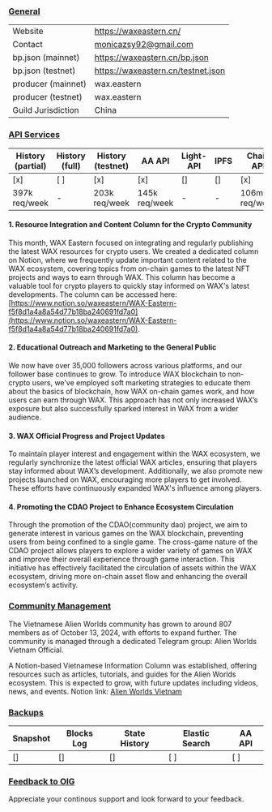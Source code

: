 ### <ins>General</ins>

|  |  |
| --- | --- |
| Website | https://waxeastern.cn/|
| Contact | monicazsy92@gmail.com |
| bp.json (mainnet) | https://waxeastern.cn/bp.json |
| bp.json (testnet) | https://waxeastern.cn/testnet.json|
| producer (mainnet) | wax.eastern |
| producer (testnet) | wax.eastern |
| Guild Jurisdiction | China |

### <ins>API Services</ins>

| History (partial) | History (full) | History (testnet) | AA API | Light-API  | IPFS |Chain API |
|--------|--------|--------|--------|--------|--------|--------|
| [x] | [ ] | [x] | [x] | [] | [] |  [x] |
| 397k req/week | - | 203k req/week|145k req/week |- | - | 106m req/week |

#### 1. Resource Integration and Content Column for the Crypto Community
This month, WAX Eastern focused on integrating and regularly publishing the latest WAX resources for crypto users. We created a dedicated column on Notion, where we frequently update important content related to the WAX ecosystem, covering topics from on-chain games to the latest NFT projects and ways to earn through WAX. This column has become a valuable tool for crypto players to quickly stay informed on WAX's latest developments. The column can be accessed here: [https://www.notion.so/waxeastern/WAX-Eastern-f5f8d1a4a8a54d77b18ba240691fd7a0](https://www.notion.so/waxeastern/WAX-Eastern-f5f8d1a4a8a54d77b18ba240691fd7a0).

#### 2. Educational Outreach and Marketing to the General Public
We now have over 35,000 followers across various platforms, and our follower base continues to grow. To introduce WAX blockchain to non-crypto users, we’ve employed soft marketing strategies to educate them about the basics of blockchain, how WAX on-chain games work, and how users can earn through WAX. This approach has not only increased WAX’s exposure but also successfully sparked interest in WAX from a wider audience.

#### 3. WAX Official Progress and Project Updates
To maintain player interest and engagement within the WAX ecosystem, we regularly synchronize the latest official WAX articles, ensuring that players stay informed about WAX’s development. Additionally, we also promote new projects launched on WAX, encouraging more players to get involved. These efforts have continuously expanded WAX's influence among players.

#### 4. Promoting the CDAO Project to Enhance Ecosystem Circulation
Through the promotion of the CDAO(community dao) project, we aim to generate interest in various games on the WAX blockchain, preventing users from being confined to a single game. The cross-game nature of the CDAO project allows players to explore a wider variety of games on WAX and improve their overall experience through game interaction. This initiative has effectively facilitated the circulation of assets within the WAX ecosystem, driving more on-chain asset flow and enhancing the overall ecosystem’s activity.

### <ins>Community Management</ins>

The Vietnamese Alien Worlds community has grown to around 807 members as of October 13, 2024, with efforts to expand further. The community is managed through a dedicated Telegram group: Alien Worlds Vietnam Official.

A Notion-based Vietnamese Information Column was established, offering resources such as articles, tutorials, and guides for the Alien Worlds ecosystem. This is expected to grow, with future updates including videos, news, and events. Notion link: [Alien Worlds Vietnam ](https://bit.ly/AlienWorldsVN)

### <ins>Backups </ins>

| Snapshot | Blocks Log | State History | Elastic Search | AA API |
|--------|--------|--------|--------|--------|
| [] | [] | [] | [ ] | [ ] |


### <ins>Feedback to OIG</ins>
Appreciate your continous support and look forward to your feedback.
